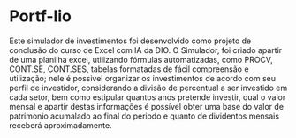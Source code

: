 # Portf-lio
Este simulador de investimentos foi desenvolvido como projeto de conclusão do curso de Excel com IA da DIO.
O Simulador, foi criado apartir de uma planilha excel, utilizando fórmulas automatizadas, como PROCV, CONT.SE, CONT.SES, tabelas formatadas de fácil compreensão e utilização; nele é possivel organizar os investimentos de acordo com seu perfil de investidor, considerando a divisão de percentual a ser investido em cada setor, bem como estipular quantos anos pretende investir, qual o valor mensal e apartir destas informações é possível obter uma base do valor de patrimonio acumalado ao final do periodo e quanto de dividentos mensais receberá aproximadamente.
